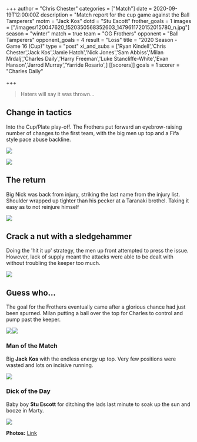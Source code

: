 +++
author = "Chris Chester"
categories = ["Match"]
date = 2020-09-19T12:00:00Z
description = "Match report for the cup game against the Ball Tamperers"
motm = "Jack Kos"
dotd = "Stu Escott"
frother_goals = 1
images = ["/images/120047620_1520350568352603_1479611720152015780_n.jpg"]
season = "winter"
match = true
team = "OG Frothers"
opponent = "Ball Tamperers"
opponent_goals = 4
result = "Loss"
title = "2020 Season - Game 16 (Cup)"
type = "post"
xi_and_subs = ['Ryan Kindell','Chris Chester','Jack Kos','Jamie Hatch','Nick Jones','Sam Abbiss','Milan Mrdalj','Charles Daily','Harry Freeman','Luke Stancliffe-White','Evan Hanson','Jarrod Murray','Yarride Rosario',]
[[scorers]]
goals = 1
scorer = "Charles Daily"

+++
> Haters will say it was thrown...

## Change in tactics

Into the Cup/Plate play-off. The Frothers put forward an eyebrow-raising number of changes to the first team, with the big men up top and a Fifa style pace abuse backline.

![](/images/119922813_3167771753449108_5141607045116857200_o.jpg)

![](/images/119790055_3167770790115871_3336836213541212873_o.jpg)

## The return

Big Nick was back from injury, striking the last name from the injury list. Shoulder wrapped up tighter than his pecker at a Taranaki brothel. Taking it easy as to not reinjure himself

![](/images/120027062_3167768646782752_7505293585033864914_o.jpg)

## Crack a nut with a sledgehammer

Doing the 'hit it up' strategy, the men up front attempted to press the issue. However, lack of supply meant the attacks were able to be dealt with without troubling the keeper too much.

![](/images/119968508_3167767513449532_540122983410579113_o.jpg)

## Guess who...

The goal for the Frothers eventually came after a glorious chance had just been spurned. Milan putting a ball over the top for Charles to control and pump past the keeper.

![](/images/119991797_945972069239038_2725917641276013653_n.jpg)![](/images/119701671_2985808054979715_887024598102618231_n.jpg)

### Man of the Match

Big **Jack Kos** with the endless energy up top. Very few positions were wasted and lots on incisive running.

![](/images/119808061_3167772106782406_5800221690295552584_o.jpg)

### Dick of the Day

Baby boy **Stu Escott** for ditching the lads last minute to soak up the sun and booze in Marty.

![](/images/stuboi.jpg)

**Photos:** [Link](https://www.facebook.com/NZSundayFootball/posts/3167773406782276)